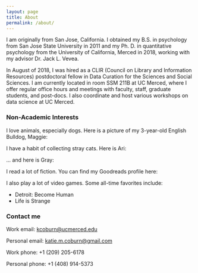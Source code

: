 ```yaml
---
layout: page
title: About
permalink: /about/
---
```


I am originally from San Jose, California. I obtained my B.S. in psychology from San Jose State University in 2011 and my Ph. D. in quantitative psychology from the University of California, Merced in 2018, working with my advisor Dr. Jack L. Vevea.

In August of 2018, I was hired as a CLIR (Council on Library and Information Resources) postdoctoral fellow in Data Curation for the Sciences and Social Sciences. I am currently located in room SSM 211B at UC Merced, where I offer regular office hours and meetings with faculty, staff, graduate students, and post-docs. I also coordinate and host various workshops on data science at UC Merced.

### Non-Academic Interests

I love animals, especially dogs. Here is a picture of my 3-year-old English Bulldog, Maggie:


I have a habit of collecting stray cats. Here is Ari:


... and here is Gray:


I read a lot of fiction. You can find my Goodreads profile here: 

I also play a lot of video games. Some all-time favorites include:
  - Detroit: Become Human
  - Life is Strange

### Contact me

Work email: [kcoburn@ucmerced.edu](mailto:kcoburn@ucmerced.edu)

Personal email: [katie.m.coburn@gmail.com](mailto:katie.m.coburn@gmail.com)

Work phone: +1 (209) 205-6178

Personal phone: +1 (408) 914-5373

